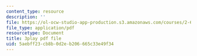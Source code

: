 ```yaml
---
content_type: resource
description: ''
file: https://ol-ocw-studio-app-production.s3.amazonaws.com/courses/2-627-fundamentals-of-photovoltaics-fall-2013/5aebff23cb8b0d2eb206665c33e49f34_rhV4Wnz8g-U.pdf
file_type: application/pdf
resourcetype: Document
title: 3play pdf file
uid: 5aebff23-cb8b-0d2e-b206-665c33e49f34
---
```

